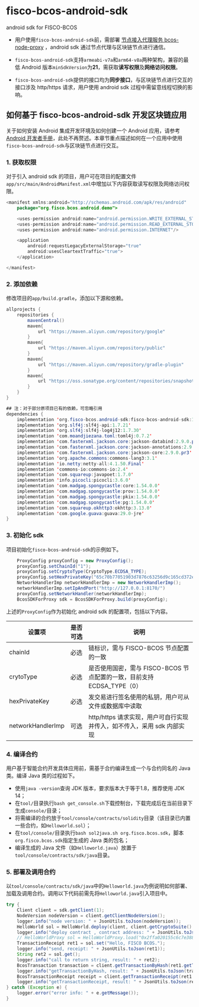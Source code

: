 # fisco-bcos-android-sdk
android sdk for FISCO-BCOS

- 用户使用`fisco-bcos-android-sdk`前，需部署 [节点接入代理服务 bcos-node-proxy](https://github.com/FISCO-BCOS/bcos-node-proxy/tree/feature_mobile_http) ，android sdk 通过节点代理与区块链节点进行通信。

- `fisco-bcos-android-sdk`支持`armeabi-v7a`和`arm64-v8a`两种架构，兼容的最低 Android 版本`minSdkVersion`为**21**，需获取**读写权限**及**网络访问权限**。

- `fisco-bcos-android-sdk`提供的接口均为**同步接口**，与区块链节点进行交互的接口涉及 http/https 请求，用户使用 android sdk 过程中需留意线程切换的影响。

## 如何基于 fisco-bcos-android-sdk 开发区块链应用

关于如何安装 Android 集成开发环境及如何创建一个 Android 应用，请参考[Android 开发者手册](https://developer.android.google.cn/studio/intro)，此处不再赘述。本章节重点描述如何在一个应用中使用`fisco-bcos-android-sdk`与区块链节点进行交互。

### 1. 获取权限

对于引入 android sdk 的项目，用户可在项目的配置文件`app/src/main/AndroidManifest.xml`中增加以下内容获取读写权限及网络访问权限。

```java
<manifest xmlns:android="http://schemas.android.com/apk/res/android"
    package="org.fisco.bcos.android.demo">

    <uses-permission android:name="android.permission.WRITE_EXTERNAL_STORAGE"/>
    <uses-permission android:name="android.permission.READ_EXTERNAL_STORAGE"/>
    <uses-permission android:name="android.permission.INTERNET"/>

    <application
        android:requestLegacyExternalStorage="true"
        android:usesCleartextTraffic="true">
    </application>

</manifest>
```

### 2. 添加依赖

修改项目的`app/build.gradle`，添加以下源和依赖。

```java
allprojects {
    repositories {
        mavenCentral()
        maven{
            url "https://maven.aliyun.com/repository/google"
        }
        maven{
            url "https://maven.aliyun.com/repository/public"
        }
        maven{
            url "https://maven.aliyun.com/repository/gradle-plugin"
        }
        maven{
            url "https://oss.sonatype.org/content/repositories/snapshots"
        }
    }
}

## 注：对于部分原项目已有的依赖，可忽略引用
dependencies {
    implementation 'org.fisco-bcos.android-sdk:fisco-bcos-android-sdk:1.0.0-SNAPSHOT'
    implementation 'org.slf4j:slf4j-api:1.7.21'
    implementation 'org.slf4j:slf4j-log4j12:1.7.30'
    implementation 'com.moandjiezana.toml:toml4j:0.7.2'
    implementation 'com.fasterxml.jackson.core:jackson-databind:2.9.0.pr3'
    implementation 'com.fasterxml.jackson.core:jackson-annotations:2.9.0.pr3'
    implementation 'com.fasterxml.jackson.core:jackson-core:2.9.0.pr3'
    implementation 'org.apache.commons:commons-lang3:3.1'
    implementation 'io.netty:netty-all:4.1.50.Final'
    implementation 'commons-io:commons-io:2.4'
    implementation 'com.squareup:javapoet:1.7.0'
    implementation 'info.picocli:picocli:3.6.0'
    implementation 'com.madgag.spongycastle:core:1.54.0.0'
    implementation 'com.madgag.spongycastle:prov:1.54.0.0'
    implementation 'com.madgag.spongycastle:pkix:1.54.0.0'
    implementation 'com.madgag.spongycastle:pg:1.54.0.0'
    implementation 'com.squareup.okhttp3:okhttp:3.13.0'
    implementation 'com.google.guava:guava:29.0-jre'
}
```

### 3. 初始化 sdk

项目初始化`fisco-bcos-android-sdk`的示例如下。

```java
    ProxyConfig proxyConfig = new ProxyConfig();
    proxyConfig.setChainId("1");
    proxyConfig.setCryptoType(CryptoType.ECDSA_TYPE);
    proxyConfig.setHexPrivateKey("65c70b77051903d7876c63256d9c165cd372ec7df813d0b45869c56fcf5fd564");
    NetworkHandlerImp networkHandlerImp = new NetworkHandlerImp();
    networkHandlerImp.setIpAndPort("http://127.0.0.1:8170/")
    proxyConfig.setNetworkHandler(networkHandlerImp);
    BcosSDKForProxy sdk = BcosSDKForProxy.build(proxyConfig);
```

上述的`ProxyConfig`作为初始化 android sdk 的配置项，包括以下内容。

| 设置项             | 是否可选 | 说明                                                           | 
| ----------------- | ------- | --------------------------------------------------------------|
| chainId           | 必选    | 链标识，需与 FISCO-BCOS 节点配置的一致                             |
| crytoType         | 必选    | 是否使用国密，需与 FISCO-BCOS 节点配置的一致，目前支持 ECDSA_TYPE（0）|
| hexPrivateKey     | 必选    | 发交易进行签名使用的私钥，用户可从文件或数据库中读取                   |
| networkHandlerImp | 可选    | http/https 请求实现，用户可自行实现并传入，如不传入，采用 sdk 内部实现  |

### 4. 编译合约

用户基于智能合约开发具体应用前，需基于合约编译生成一个与合约同名的 Java 类。编译 Java 类的过程如下。

- 使用`java -version`查询 JDK 版本，要求版本大于等于1.8，推荐使用 JDK 14；
- 在`tool/`目录执行`bash get_console.sh`下载控制台，下载完成后在当前目录下生成`console/`目录；
- 将需编译的合约放于`tool/console/contracts/solidity`目录（该目录已内置一些合约，如`Helloworld.sol`）；
- 在`tool/console/`目录执行`bash sol2java.sh org.fisco.bcos.sdk`，脚本`org.fisco.bcos.sdk`指定生成的 Java 类的包名；
- 编译生成的 Java 文件（如`Helloworld.java`）放置于`tool/console/contracts/sdk/java`目录。

### 5. 部署及调用合约

以`tool/console/contracts/sdk/java`中的`Helloworld.java`为例说明如何部署、加载及调用合约。调用以下代码前需先将`Helloworld.java`引入项目中。

```Java
try {
    Client client = sdk.getClient(1);
    NodeVersion nodeVersion = client.getClientNodeVersion();
    logger.info("node version: " + JsonUtils.toJson(nodeVersion));
    HelloWorld sol = HelloWorld.deploy(client, client.getCryptoSuite().getCryptoKeyPair());
    logger.info("deploy contract , contract address: " + JsonUtils.toJson(sol.getContractAddress()));
    // HelloWorldProxy sol = HelloWorldProxy.load("0x2ffa020155c6c7e388c5e5c9ec7e6d403ec2c2d6", client, client.getCryptoSuite().getCryptoKeyPair());
    TransactionReceipt ret1 = sol.set("Hello, FISCO BCOS.");
    logger.info("send, receipt: " + JsonUtils.toJson(ret1));
    String ret2 = sol.get();
    logger.info("call to return string, result: " + ret2);
    BcosTransaction transaction = client.getTransactionByHash(ret1.getTransactionHash());
    logger.info("getTransactionByHash, result: " + JsonUtils.toJson(transaction.getResult()));
    BcosTransactionReceipt receipt = client.getTransactionReceipt(ret1.getTransactionHash());
    logger.info("getTransactionReceipt, result: " + JsonUtils.toJson(receipt.getResult()));
} catch (Exception e) {
    logger.error("error info: " + e.getMessage());
}
```